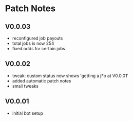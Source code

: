 # Patch Notes

## V0.0.03
- reconfigured job payouts
- total jobs is now 254
- fixed odds for certain jobs


## V0.0.02
- tweak: custom status now shows 'getting a j*b at V0.0.01'
- added automatic patch notes
- small tweaks

## V0.0.01
- initial bot setup
